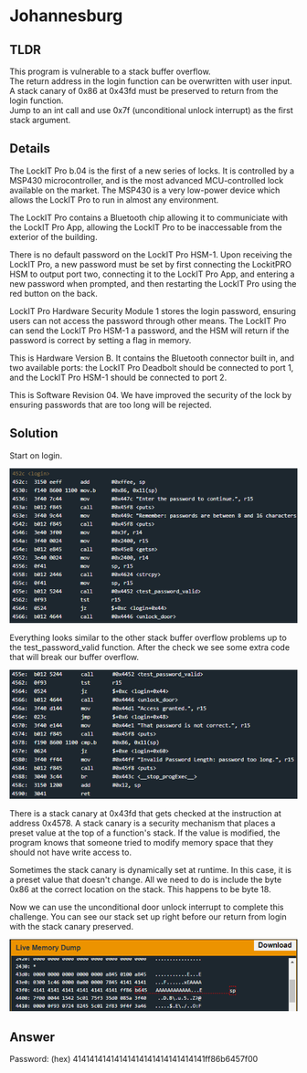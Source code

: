 # Johannesburg
## TLDR
This program is vulnerable to a stack buffer overflow.  
The return address in the login function can be overwritten with user input.  
A stack canary of 0x86 at 0x43fd must be preserved to return from the login function.  
Jump to an int call and use 0x7f (unconditional unlock interrupt) as the first stack argument.  

## Details
The LockIT Pro b.04  is the first of a new series  of locks. It is
controlled by a  MSP430 microcontroller, and is  the most advanced
MCU-controlled lock available on the  market. The MSP430 is a very
low-power device which allows the LockIT  Pro to run in almost any
environment.

The  LockIT  Pro   contains  a  Bluetooth  chip   allowing  it  to
communiciate with the  LockIT Pro App, allowing the  LockIT Pro to
be inaccessable from the exterior of the building.

There  is no  default  password  on the  LockIT  Pro HSM-1.   Upon
receiving the  LockIT Pro,  a new  password must  be set  by first
connecting the LockitPRO HSM to  output port two, connecting it to
the LockIT Pro App, and entering a new password when prompted, and
then restarting the LockIT Pro using the red button on the back.
    
LockIT Pro Hardware  Security Module 1 stores  the login password,
ensuring users  can not access  the password through  other means.
The LockIT Pro  can send the LockIT Pro HSM-1  a password, and the
HSM will  return if the password  is correct by setting  a flag in
memory.
    
This is Hardware  Version B.  It contains  the Bluetooth connector
built in, and two available  ports: the LockIT Pro Deadbolt should
be  connected to  port  1,  and the  LockIT  Pro  HSM-1 should  be
connected to port 2.

This is Software Revision 04. We have improved the security of the
lock by ensuring passwords that are too long will be rejected.

## Solution
Start on login.

![login](./screenshots/login.png)

Everything looks similar to the other stack buffer overflow problems up to the test_password_valid function. After the check we see some extra code that will break our buffer overflow.

![login2](./screenshots/login2.png)

There is a stack canary at 0x43fd that gets checked at the instruction at address 0x4578. A stack canary is a security mechanism that places a preset value at the top of a function's stack. If the value is modified, the program knows that someone tried to modify memory space that they should not have write access to.

Sometimes the stack canary is dynamically set at runtime. In this case, it is a preset value that doesn't change. All we need to do is include the byte 0x86 at the correct location on the stack. This happens to be byte 18.

Now we can use the unconditional door unlock interrupt to complete this challenge. You can see our stack set up right before our return from login with the stack canary preserved.

![memory](./screenshots/memory.png)

## Answer
Password: (hex) 41414141414141414141414141414141ff86b6457f00
